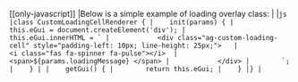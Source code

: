 [[only-javascript]]
|Below is a simple example of loading overlay class:
|
|```js
|class CustomLoadingCellRenderer {
|    init(params) {
|        this.eGui = document.createElement('div');
|        this.eGui.innerHTML = `
|            <div class="ag-custom-loading-cell" style="padding-left: 10px; line-height: 25px;">  
|                <i class="fas fa-spinner fa-pulse"></i> 
|                <span>${params.loadingMessage} </span>
|            </div>
|        `;
|    }
|
|    getGui() {
|        return this.eGui;
|    }
|}
|```
